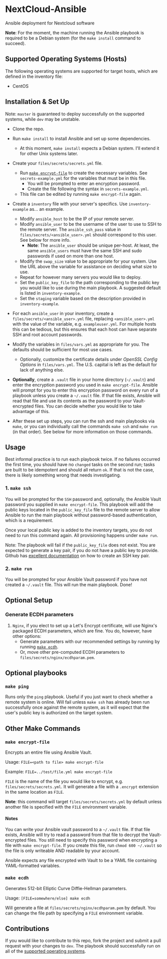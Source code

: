 # NextCloud-Ansible

Ansible deployment for Nextcloud software

__Note__: For the moment, the machine running the Ansible playbook is required to be a Debian system (for the `make install` command to succeed).

## Supported Operating Systems (Hosts)
The following operating systems are supported for target hosts, which are defined in the inventory file:
- CentOS

## Installation & Set Up

Note: `master` is guaranteed to deploy successfully on the supported systems, while `dev` may be unstable.

- Clone the repo.

- Run `make install` to install Ansible and set up some dependencies.
  - At this moment, `make install` expects a Debian system. I'll extend it for other Unix systems later.

- Create your `files/secrets/secrets.yml` file.
  - Run [`make encrypt-file`](#make-encrypt-file) to create the necessary variables. See `secrets-example.yml` for the variables that must be in this file.
    - You will be prompted to enter an encryption password.
    - Create the file following the syntax in `secrets-example.yml`.
  - This file can be edited by running `make encrypt-file` again.

- Create a `inventory` file with your server's specifics. Use `inventory-example` as... an example.
  - Modify `ansible_host` to be the IP of your remote server.
  - Modify `ansible_user` to be the username of the user to use to SSH to the remote server. The `ansible_ssh_pass` value in `files/secrets/<ansible_user>.yml` should correspond to this user. See below for more info.
    - __Note__: The `ansible_user` should be unique per-host. At least, the same `ansible_users` must have the same SSH and sudo passwords if used on more than one host.
  - Modify the `swap_size` value to be appropriate for your system. Use the URL above the variable for assistance on deciding what size to use.
  - Repeat for however many servers you would like to deploy.
  - Set the `public_key_file` to the path corresponding to the public key you would like to use during the main playbook. A suggested default is listed in `inventory-example`.
  - Set the `staging` variable based on the description provided in `inventory-example`.

- For each `ansible_user` in your inventory, create a `files/secrets/<ansible_user>.yml` file, replacing `<ansible_user>.yml` with the value of the variable, e.g. `exampleuser.yml`. For multiple hosts this can be tedious, but this ensures that each host can have separate SSH and root account passwords.

- Modify the variables in `files/vars.yml` as appropriate for you. The defaults should be sufficient for most use cases.
  - Optionally, customize the certificate details under _OpenSSL Config Options_ in `files/vars.yml`. The U.S. capital is left as the default for lack of anything else.

- __Optionally__, create a `.vault` file in your home directory (`~/.vault`) and enter the encryption password you used in `make encrypt-file`. Ansible will prompt for you to enter this encryption password on every run of a playbook unless you create a `~/.vault` file. If that file exists, Ansible will read that file and use its contents as the password to your Vault-encrypted files. You can decide whether you would like to take advantage of this.

- After these set up steps, you can run the ssh and main playbooks via `make`, or you can individually call the commands `make ssh` and `make run` (in that order). See below for more information on those commands.

## Usage

Best informal practice is to run each playbook twice. If no failures occurred the first time, you should have no `changed` tasks on the second run; tasks are built to be idempotent and should all return `ok`. If that is not the case, there is likely something wrong that needs investigating.

### 1. `make ssh`

You will be prompted for the `SSH` password and, optionally, the Ansible Vault password you supplied in `make encrypt-file`. This playbook will add the public keys located in the `public_key_file` file to the remote server to allow Ansible to run the main playbook without password-based authentication, which is a requirement.

Once your local public key is added to the inventory targets, you do not need to run this command again. All provisioning happens under `make run`.

Note: The playbook will fail if the `public_key_file` does not exist. You are expected to generate a key pair, if you do not have a public key to provide. Github has [excellent documentation][github ssh keys] on how to create an SSH key pair.

[github ssh keys]: https://help.github.com/articles/generating-a-new-ssh-key-and-adding-it-to-the-ssh-agent/#generating-a-new-ssh-key

### 2. `make run`

You will be prompted for your Ansible Vault password if you have not created a `~/.vault` file. This will run the main playbook. Done!

## Optional Setup

### Generate ECDH parameters

1. `Nginx`, if you elect to set up a Let's Encrypt certificate, will use Nginx's packaged ECDH parameters, which are fine. You do, however, have other options:
    - Generate parameters with our recommended settings by running by running [`make ecdh`](#make-ecdh).
    - Or, move other pre-computed ECDH parameters to `files/secrets/nginx/ecdhparam.pem`.

## Optional playbooks

### `make ping`

Runs only the `ping` playbook. Useful if you just want to check whether a remote system is online. Will fail unless `make ssh` has already been run successfully once against the remote system, as it will expect that the user's public key is authorized on the target system.

## Other Make Commands

### `make encrypt-file`

Encrypts an entire file using Ansible Vault.

Usage: `FILE=<path to file> make encrypt-file`

Example: `FILE=../test/file.yml make encrypt-file`

`FILE` is the name of the file you would like to encrypt, e.g. `files/secrets/secrets.yml`. It will generate a file with a `.encrypt` extension in the same location as `FILE`.

__Note__: this command will target `files/secrets/secrets.yml` by default unless another file is specified with the `FILE` environment variable.

#### Notes

You can write your Ansible vault password to a `~/.vault` file. If that file exists, Ansible will try to read a password from that file to decrypt the Vault-encrypted files. You still need to specify this password when encrypting a file with `make encrypt-file`. If you create this file, run `chmod 600 ~/.vault` so the file is only writeable AND readable by your account.

Ansible expects any file encrypted with Vault to be a YAML file containing YAML-formatted variables.

### `make ecdh`

Generates 512-bit Elliptic Curve Diffie-Hellman parameters.

Usage: `[FILE=somewhere/else] make ecdh`

Will generate a file at `files/secrets/nginx/ecdhparam.pem` by default. You can change the file path by specifying a `FILE` environment variable.

## Contributions

If you would like to contribute to this repo, fork the project and submit a pull request with your changes to `dev`. The playbook should successfully run on all of the [supported operating systems](supported-operating-systems-(hosts)).
